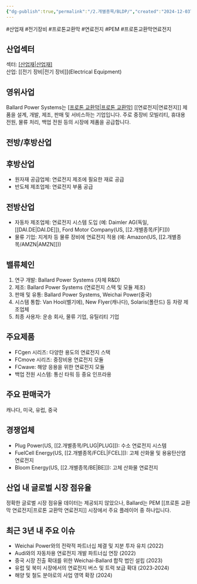 ```yaml
---
{"dg-publish":true,"permalink":"/2.개별종목/BLDP/","created":"2024-12-03T20:19:22.016+09:00","updated":"2025-07-29T21:37:04.412+09:00"}
---
```


#산업재 #전기장비 #프로톤교환막 #연료전지 #PEM #프로톤교환막연료전지


## 산업섹터

섹터: [[산업재\|산업재]](Industrials)  
산업: [[전기 장비\|전기 장비]](Electrical Equipment)

## 영위사업

Ballard Power Systems는 [[프로톤 교환막\|프로톤 교환막]]([[PEM\|PEM]]) [[연료전지\|연료전지]] 제품을 설계, 개발, 제조, 판매 및 서비스하는 기업입니다. 주로 중장비 모빌리티, 휴대용 전원, 물류 처리, 백업 전원 등의 시장에 제품을 공급합니다.

## 전방/후방산업

## 후방산업

- 원자재 공급업체: 연료전지 제조에 필요한 재료 공급
- 반도체 제조업체: 연료전지 부품 공급

## 전방산업

- 자동차 제조업체: 연료전지 시스템 도입 (예: Daimler AG(독일, [[DAI.DE\|DAI.DE]]), Ford Motor Company(US, [[2.개별종목/F\|F]]))
- 물류 기업: 지게차 등 물류 장비에 연료전지 적용 (예: Amazon(US, [[2.개별종목/AMZN\|AMZN]]))

## 밸류체인

1. 연구 개발: Ballard Power Systems (자체 R&D)
2. 제조: Ballard Power Systems (연료전지 스택 및 모듈 제조)
3. 판매 및 유통: Ballard Power Systems, Weichai Power(중국)
4. 시스템 통합: Van Hool(벨기에), New Flyer(캐나다), Solaris(폴란드) 등 차량 제조업체
5. 최종 사용자: 운송 회사, 물류 기업, 유틸리티 기업

## 주요제품

- FCgen 시리즈: 다양한 용도의 연료전지 스택
- FCmove 시리즈: 중장비용 연료전지 모듈
- FCwave: 해양 응용을 위한 연료전지 모듈
- 백업 전원 시스템: 통신 타워 등 중요 인프라용

## 주요 판매국가

캐나다, 미국, 유럽, 중국

## 경쟁업체

- Plug Power(US, [[2.개별종목/PLUG\|PLUG]]): 수소 연료전지 시스템
- FuelCell Energy(US, [[2.개별종목/FCEL\|FCEL]]): 고체 산화물 및 용융탄산염 연료전지
- Bloom Energy(US, [[2.개별종목/BE\|BE]]): 고체 산화물 연료전지

## 산업 내 글로벌 시장 점유율

정확한 글로벌 시장 점유율 데이터는 제공되지 않았으나, Ballard는 PEM [[프로톤 교환막 연료전지\|프로톤 교환막 연료전지]] 시장에서 주요 플레이어 중 하나입니다.

## 최근 3년 내 주요 이슈

- Weichai Power와의 전략적 파트너십 체결 및 지분 투자 유치 (2022)
- Audi와의 자동차용 연료전지 개발 파트너십 연장 (2022)
- 중국 시장 진출 확대를 위한 Weichai-Ballard 합작 법인 설립 (2023)
- 유럽 및 북미 시장에서의 연료전지 버스 및 트럭 보급 확대 (2023-2024)
- 해양 및 철도 분야로의 사업 영역 확장 (2024)